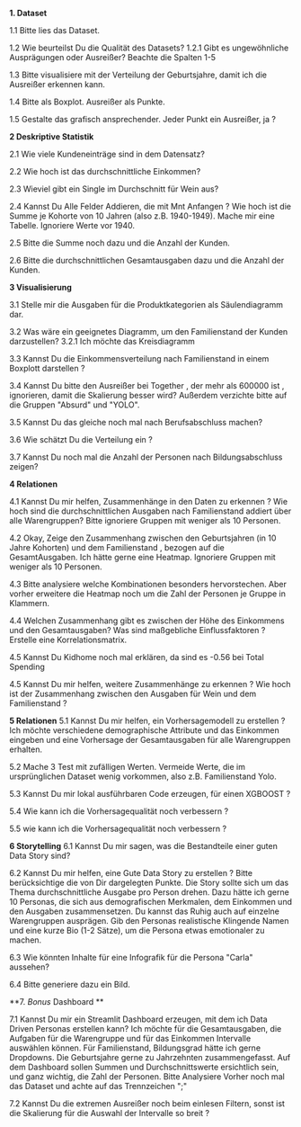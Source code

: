 **1. Dataset**

1.1 Bitte lies das Dataset.

1.2 Wie beurteilst Du die Qualität des Datasets?
1.2.1 Gibt es ungewöhnliche Ausprägungen oder Ausreißer? Beachte die Spalten 1-5

1.3 Bitte visualisiere mit der Verteilung der Geburtsjahre, damit ich die Ausreißer erkennen kann.

1.4 Bitte als Boxplot. Ausreißer als Punkte.

1.5 Gestalte das grafisch ansprechender. Jeder Punkt ein Ausreißer, ja ? 


**2 Deskriptive Statistik**

2.1 Wie viele Kundeneinträge sind in dem Datensatz?

2.2 Wie hoch ist das durchschnittliche Einkommen?

2.3 Wieviel gibt ein Single im Durchschnitt für Wein aus? 

2.4 Kannst Du Alle Felder Addieren, die mit Mnt Anfangen ? Wie hoch ist die Summe je Kohorte von 10 Jahren  (also z.B. 1940-1949). Mache mir eine Tabelle. Ignoriere Werte vor 1940.

2.5 Bitte die Summe noch dazu und die Anzahl der Kunden.

2.6 Bitte die durchschnittlichen Gesamtausgaben dazu und die Anzahl der Kunden.


**3 Visualisierung**

3.1 Stelle mir die Ausgaben für die Produktkategorien als Säulendiagramm dar.

3.2 Was wäre ein geeignetes Diagramm, um den Familienstand der Kunden darzustellen?
3.2.1 Ich möchte das Kreisdiagramm

3.3 Kannst Du die Einkommensverteilung nach Familienstand in einem Boxplott darstellen ?

3.4 Kannst Du bitte den Ausreißer bei Together , der mehr als 600000 ist , ignorieren, damit die Skalierung besser wird? Außerdem verzichte bitte auf die Gruppen "Absurd" und "YOLO".

3.5 Kannst Du das gleiche noch mal nach Berufsabschluss machen?

3.6 Wie schätzt Du die Verteilung ein ?

3.7 Kannst Du noch mal die Anzahl der Personen nach Bildungsabschluss zeigen?


**4 Relationen**

4.1 Kannst Du mir helfen, Zusammenhänge in den Daten zu erkennen ? Wie hoch sind die durchschnittlichen Ausgaben nach Familienstand addiert über alle Warengruppen? Bitte ignoriere Gruppen mit weniger als 10 Personen. 

4.2 Okay, Zeige den Zusammenhang zwischen den Geburtsjahren (in 10 Jahre Kohorten) und dem Familienstand , bezogen auf die GesamtAusgaben. Ich hätte gerne eine Heatmap. Ignoriere Gruppen mit weniger als 10 Personen. 

4.3 Bitte analysiere welche Kombinationen besonders hervorstechen. Aber vorher erweitere die Heatmap noch um die Zahl der Personen je Gruppe in Klammern.

4.4 Welchen Zusammenhang gibt es zwischen der Höhe des Einkommens und den Gesamtausgaben? Was sind maßgebliche Einflussfaktoren ? Erstelle eine Korrelationsmatrix.

4.5 Kannst Du Kidhome noch mal erklären, da sind es -0.56 bei Total Spending

4.5 Kannst Du mir helfen, weitere Zusammenhänge zu erkennen ? Wie hoch ist der Zusammenhang zwischen den Ausgaben für Wein und dem Familienstand ?

**5 Relationen**
5.1 Kannst Du mir helfen, ein Vorhersagemodell zu erstellen ? Ich möchte verschiedene demographische Attribute und das Einkommen eingeben und eine Vorhersage der Gesamtausgaben für alle Warengruppen erhalten. 

5.2 Mache 3 Test mit zufälligen Werten. Vermeide Werte, die im ursprünglichen Dataset wenig vorkommen, also z.B. Familienstand Yolo.

5.3 Kannst Du mir lokal ausführbaren Code erzeugen, für einen XGBOOST ?

5.4 Wie kann ich die Vorhersagequalität noch verbessern ?

5.5 wie kann ich die Vorhersagequalität noch verbessern ?

**6 Storytelling**
6.1 Kannst Du mir sagen, was die Bestandteile einer guten Data Story sind?

6.2 Kannst Du mir helfen, eine Gute Data Story zu erstellen ? Bitte berücksichtige die von Dir dargelegten Punkte. Die Story sollte sich um das Thema durchschnittliche Ausgabe pro Person drehen. Dazu hätte ich gerne 10 Personas, die sich aus demografischen Merkmalen, dem Einkommen und den Ausgaben zusammensetzen. Du kannst das Ruhig auch auf einzelne Warengruppen ausprägen. Gib den Personas realistische Klingende Namen und eine kurze Bio (1-2 Sätze), um die Persona etwas emotionaler zu machen.

6.3 Wie könnten Inhalte für eine Infografik für die Persona "Carla" aussehen?

6.4 Bitte generiere dazu ein Bild. 


**7.	*Bonus* Dashboard **

7.1 Kannst Du mir ein Streamlit Dashboard erzeugen, mit dem ich Data Driven Personas erstellen kann? Ich möchte für die Gesamtausgaben, die Aufgaben für die Warengruppe und für das Einkommen Intervalle auswählen können. Für Familienstand, Bildungsgrad hätte ich gerne Dropdowns. Die Geburtsjahre gerne zu Jahrzehnten zusammengefasst. Auf dem Dashboard sollen Summen und Durchschnittswerte ersichtlich sein, und ganz wichtig, die Zahl der Personen. Bitte Analysiere Vorher noch mal das Dataset und achte auf das Trennzeichen ";"

7.2 Kannst Du die extremen Ausreißer noch beim einlesen Filtern, sonst ist die Skalierung für die Auswahl der Intervalle so breit ?
